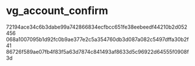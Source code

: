# vg_account_confirm
72194ace34c6b3dabe99a742866834ecfbcc651fe38eebeedf44210b2d052456
068a1007095b1d92fc0b9ae377e2c5a354760db3d087a082c5497dffa30b2f41
86726f589ae07fb4f83f5a63d7874c841493af8633d5c96922d64555f0908f3d
